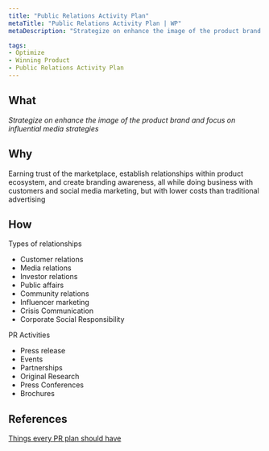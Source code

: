 ```yaml
---
title: "Public Relations Activity Plan"
metaTitle: "Public Relations Activity Plan | WP"
metaDescription: "Strategize on enhance the image of the product brand and focus on influential media strategies."

tags:
- Optimize
- Winning Product
- Public Relations Activity Plan
---
```


## What
_Strategize on enhance the image of the product brand and focus on influential media strategies_

## Why
Earning trust of the marketplace, establish relationships within product ecosystem, and create branding awareness, all while doing business with customers and social media marketing, but with lower costs than traditional advertising

## How

Types of relationships
- Customer relations
- Media relations
- Investor relations
- Public affairs
- Community relations
- Influencer marketing
- Crisis Communication
- Corporate Social Responsibility

PR Activities
- Press release
- Events
- Partnerships
- Original Research
- Press Conferences
- Brochures

## References
[Things every PR plan should have](https://www.axiapr.com/blog/5-things-every-pr-plan-should-have)
